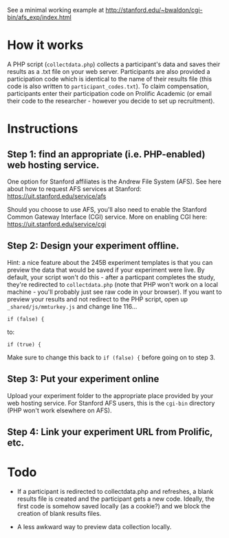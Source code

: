 See a minimal working example at http://stanford.edu/~bwaldon/cgi-bin/afs_exp/index.html

# How it works

A PHP script (`collectdata.php`) collects a participant's data and saves their results as a .txt file on your web server. Participants are also provided a participation code which is identical to the name of their results file (this code is also written to `participant_codes.txt`). To claim compensation, participants enter their participation code on Prolific Academic (or email their code to the researcher - however you decide to set up recruitment). 

# Instructions

## Step 1: find an appropriate (i.e. PHP-enabled) web hosting service.

One option for Stanford affiliates is the Andrew File System (AFS). See here about how to request AFS services at Stanford: https://uit.stanford.edu/service/afs 

Should you choose to use AFS, you'll also need to enable the Stanford Common Gateway Interface (CGI) service. More on enabling CGI here: https://uit.stanford.edu/service/cgi

## Step 2: Design your experiment offline. 

Hint: a nice feature about the 245B experiment templates is that you can preview the data that would be saved if your experiment were live. By default, your script won't do this - after a particpant completes the study, they're redirected to `collectdata.php` (note that PHP won't work on a local machine - you'll probably just see raw code in your browser). If you want to preview your results and not redirect to the PHP script, open up `_shared/js/mmturkey.js` and change line 116...

`if (false) {`

to: 

`if (true) {`

Make sure to change this back to `if (false) {` before going on to step 3. 

## Step 3: Put your experiment online 

Upload your experiment folder to the appropriate place provided by your web hosting service. For Stanford AFS users, this is the `cgi-bin` directory (PHP won't work elsewhere on AFS). 

## Step 4: Link your experiment URL from Prolific, etc.

# Todo

- If a participant is redirected to collectdata.php and refreshes, a blank results file is created and the participant gets a new code. Ideally, the first code is somehow saved locally (as a cookie?) and we block the creation of blank results files. 

- A less awkward way to preview data collection locally. 
